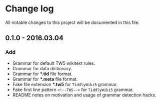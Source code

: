 # Change log
All notable changes to this project will be documented in this file.

## 0.1.0 - 2016.03.04
### Add
* Grammar for default TW5 wikitext rules.
* Grammar for data dictionary.
* Grammar for __*.tid__ file format.
* Grammar for __*.meta__ file format.
* Fake file extension __*.tw5__ for `TiddlyWiki5` grammar.
* Fake first line pattern `<!--TW5-->` for `TiddlyWiki5` grammar.
* README notes on motivation and usage of grammar detection hacks.
